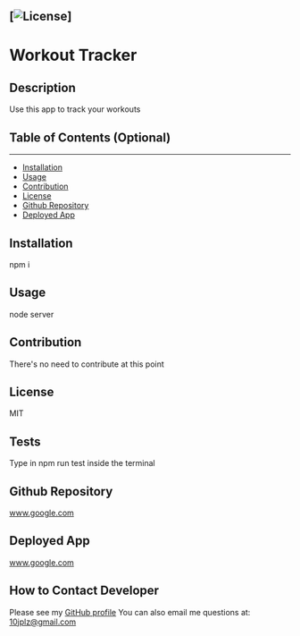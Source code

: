 
  [![License](https://img.shields.io/badge/License-MIT-yellow.svg)]
  ----
  # Workout Tracker

  ## Description 

  Use this app to track your workouts

  ## Table of Contents (Optional)
  ----
  * [Installation](#installation)
  * [Usage](#usage)
  * [Contribution](#contribution)
  * [License](#license)
  * [Github Repository](#repo)
  * [Deployed App](#liveapp)

  ## Installation 

  npm i  

  ## Usage

  node server

  ## Contribution

  There's no need to contribute at this point

  ## License

  MIT

  ## Tests
   Type in npm run test inside the terminal

   ## Github Repository

   www.google.com

   ## Deployed App
   
   www.google.com

  ## How to Contact Developer


  Please see my [GitHub profile](https://github.com/10jplz@gmail.com)
  You can also email me questions at: 10jplz@gmail.com



